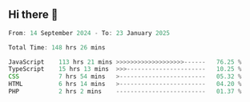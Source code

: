 ## Hi there 👋
<!--START_SECTION:Muni-->

```Javascript
From: 14 September 2024 - To: 23 January 2025

Total Time: 148 hrs 26 mins

JavaScript    113 hrs 21 mins >>>>>>>>>>>>>>>>>>>------   76.25 %
TypeScript    15 hrs 13 mins  >>>----------------------   10.25 %
CSS           7 hrs 54 mins   >------------------------   05.32 %
HTML          6 hrs 14 mins   >------------------------   04.20 %
PHP           2 hrs 2 mins    -------------------------   01.37 %
```

<!--END_SECTION:Muni-->

